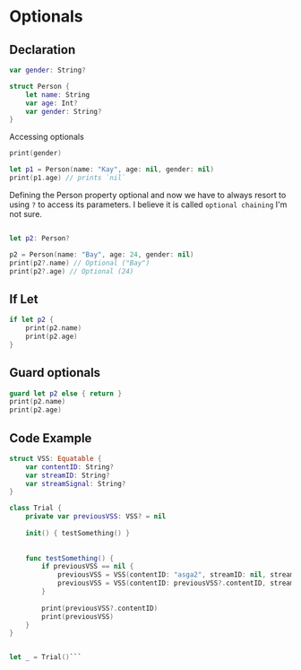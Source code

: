 # Optionals

## Declaration

```swift
var gender: String?

struct Person {
	let name: String
	var age: Int?
	var gender: String?
}


```

Accessing optionals

```swift
print(gender)

let p1 = Person(name: "Kay", age: nil, gender: nil)
print(p1.age) // prints `nil`

```
Defining the Person property optional and now we have to always resort to using `?` to access its parameters. I believe it is called `optional chaining` I'm not sure.
```swift

let p2: Person?

p2 = Person(name: "Bay", age: 24, gender: nil)
print(p2?.name) // Optional ("Bay")
print(p2?.age) // Optional (24)

```

## If Let 

```swift
if let p2 {
	print(p2.name)
	print(p2.age)
}
```


## Guard optionals

```swift
guard let p2 else { return }
print(p2.name)
print(p2.age)

```


## Code Example


```swift
struct VSS: Equatable {
    var contentID: String?
    var streamID: String?
    var streamSignal: String?
}

class Trial {
    private var previousVSS: VSS? = nil
    
    init() { testSomething() }
    
    
    func testSomething() {
        if previousVSS == nil {
            previousVSS = VSS(contentID: "asga2", streamID: nil, streamSignal: nil)
            previousVSS = VSS(contentID: previousVSS?.contentID, streamID: "@31r", streamSignal: "312r3d")
        }
        
        print(previousVSS?.contentID)
        print(previousVSS)
    }
}


let _ = Trial()```
